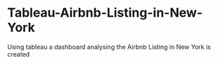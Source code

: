 # Tableau-Airbnb-Listing-in-New-York
Using tableau a dashboard analysing the Airbnb Listing in New York is created 
